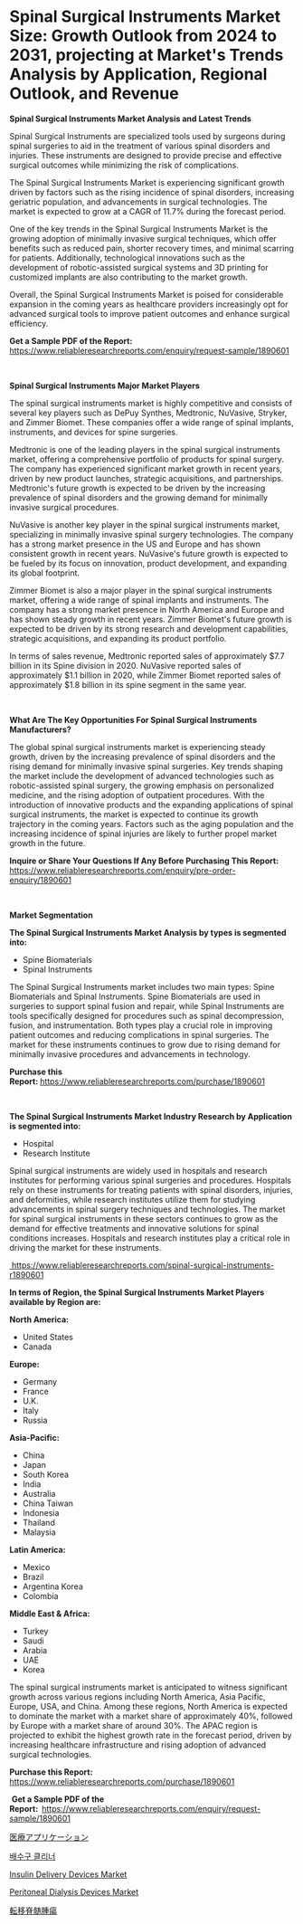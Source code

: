 <p><h1>Spinal Surgical Instruments Market Size: Growth Outlook from 2024 to 2031, projecting at Market's Trends Analysis by Application, Regional Outlook, and Revenue</h1></p><p><strong>Spinal Surgical Instruments Market Analysis and Latest Trends</strong></p>
<p><p>Spinal Surgical Instruments are specialized tools used by surgeons during spinal surgeries to aid in the treatment of various spinal disorders and injuries. These instruments are designed to provide precise and effective surgical outcomes while minimizing the risk of complications.</p><p>The Spinal Surgical Instruments Market is experiencing significant growth driven by factors such as the rising incidence of spinal disorders, increasing geriatric population, and advancements in surgical technologies. The market is expected to grow at a CAGR of 11.7% during the forecast period.</p><p>One of the key trends in the Spinal Surgical Instruments Market is the growing adoption of minimally invasive surgical techniques, which offer benefits such as reduced pain, shorter recovery times, and minimal scarring for patients. Additionally, technological innovations such as the development of robotic-assisted surgical systems and 3D printing for customized implants are also contributing to the market growth.</p><p>Overall, the Spinal Surgical Instruments Market is poised for considerable expansion in the coming years as healthcare providers increasingly opt for advanced surgical tools to improve patient outcomes and enhance surgical efficiency.</p></p>
<p><strong>Get a Sample PDF of the Report:&nbsp;</strong> <a href="https://www.reliableresearchreports.com/enquiry/request-sample/1890601">https://www.reliableresearchreports.com/enquiry/request-sample/1890601</a></p>
<p>&nbsp;</p>
<p><strong>Spinal Surgical Instruments Major Market Players</strong></p>
<p><p>The spinal surgical instruments market is highly competitive and consists of several key players such as DePuy Synthes, Medtronic, NuVasive, Stryker, and Zimmer Biomet. These companies offer a wide range of spinal implants, instruments, and devices for spine surgeries.</p><p>Medtronic is one of the leading players in the spinal surgical instruments market, offering a comprehensive portfolio of products for spinal surgery. The company has experienced significant market growth in recent years, driven by new product launches, strategic acquisitions, and partnerships. Medtronic's future growth is expected to be driven by the increasing prevalence of spinal disorders and the growing demand for minimally invasive surgical procedures.</p><p>NuVasive is another key player in the spinal surgical instruments market, specializing in minimally invasive spinal surgery technologies. The company has a strong market presence in the US and Europe and has shown consistent growth in recent years. NuVasive's future growth is expected to be fueled by its focus on innovation, product development, and expanding its global footprint.</p><p>Zimmer Biomet is also a major player in the spinal surgical instruments market, offering a wide range of spinal implants and instruments. The company has a strong market presence in North America and Europe and has shown steady growth in recent years. Zimmer Biomet's future growth is expected to be driven by its strong research and development capabilities, strategic acquisitions, and expanding its product portfolio.</p><p>In terms of sales revenue, Medtronic reported sales of approximately $7.7 billion in its Spine division in 2020. NuVasive reported sales of approximately $1.1 billion in 2020, while Zimmer Biomet reported sales of approximately $1.8 billion in its spine segment in the same year.</p></p>
<p>&nbsp;</p>
<p><strong>What Are The Key Opportunities For Spinal Surgical Instruments Manufacturers?</strong></p>
<p><p>The global spinal surgical instruments market is experiencing steady growth, driven by the increasing prevalence of spinal disorders and the rising demand for minimally invasive spinal surgeries. Key trends shaping the market include the development of advanced technologies such as robotic-assisted spinal surgery, the growing emphasis on personalized medicine, and the rising adoption of outpatient procedures. With the introduction of innovative products and the expanding applications of spinal surgical instruments, the market is expected to continue its growth trajectory in the coming years. Factors such as the aging population and the increasing incidence of spinal injuries are likely to further propel market growth in the future.</p></p>
<p><strong>Inquire or Share Your Questions If Any Before Purchasing This Report:</strong> <a href="https://www.reliableresearchreports.com/enquiry/pre-order-enquiry/1890601">https://www.reliableresearchreports.com/enquiry/pre-order-enquiry/1890601</a></p>
<p>&nbsp;</p>
<p><strong>Market Segmentation</strong></p>
<p><strong>The Spinal Surgical Instruments Market Analysis by types is segmented into:</strong></p>
<p><ul><li>Spine Biomaterials</li><li>Spinal Instruments</li></ul></p>
<p><p>The Spinal Surgical Instruments market includes two main types: Spine Biomaterials and Spinal Instruments. Spine Biomaterials are used in surgeries to support spinal fusion and repair, while Spinal Instruments are tools specifically designed for procedures such as spinal decompression, fusion, and instrumentation. Both types play a crucial role in improving patient outcomes and reducing complications in spinal surgeries. The market for these instruments continues to grow due to rising demand for minimally invasive procedures and advancements in technology.</p></p>
<p><strong>Purchase this Report:&nbsp;</strong><a href="https://www.reliableresearchreports.com/purchase/1890601">https://www.reliableresearchreports.com/purchase/1890601</a></p>
<p>&nbsp;</p>
<p><strong>The Spinal Surgical Instruments Market Industry Research by Application is segmented into:</strong></p>
<p><ul><li>Hospital</li><li>Research Institute</li></ul></p>
<p><p>Spinal surgical instruments are widely used in hospitals and research institutes for performing various spinal surgeries and procedures. Hospitals rely on these instruments for treating patients with spinal disorders, injuries, and deformities, while research institutes utilize them for studying advancements in spinal surgery techniques and technologies. The market for spinal surgical instruments in these sectors continues to grow as the demand for effective treatments and innovative solutions for spinal conditions increases. Hospitals and research institutes play a critical role in driving the market for these instruments.</p></p>
<p><a href="https://www.reliableresearchreports.com/spinal-surgical-instruments-r1890601">&nbsp;https://www.reliableresearchreports.com/spinal-surgical-instruments-r1890601</a></p>
<p><strong>In terms of Region, the Spinal Surgical Instruments Market Players available by Region are:</strong></p>
<p>
    <p> <strong> North America: </strong>
        <ul>
            <li>United States</li>
            <li>Canada</li>
        </ul>
        </p> 
    <p> <strong> Europe: </strong>
        <ul>
            <li>Germany</li>
            <li>France</li>
            <li>U.K.</li>
            <li>Italy</li>
            <li>Russia</li>
        </ul>
        </p> 
    <p> <strong> Asia-Pacific: </strong>
        <ul>
            <li>China</li>
            <li>Japan</li>
            <li>South Korea</li>
            <li>India</li>
            <li>Australia</li>
            <li>China Taiwan</li>
            <li>Indonesia</li>
            <li>Thailand</li>
            <li>Malaysia</li>
        </ul>
        </p> 
    <p> <strong> Latin America: </strong>
        <ul>
            <li>Mexico</li>
            <li>Brazil</li>
            <li>Argentina Korea</li>
            <li>Colombia</li>
        </ul>
        </p> 
    <p> <strong> Middle East & Africa: </strong>
        <ul>
            <li>Turkey</li>
            <li>Saudi</li>
            <li>Arabia</li>
            <li>UAE</li>
            <li>Korea</li>
        </ul>
    </p>
    </p>
<p><p>The spinal surgical instruments market is anticipated to witness significant growth across various regions including North America, Asia Pacific, Europe, USA, and China. Among these regions, North America is expected to dominate the market with a market share of approximately 40%, followed by Europe with a market share of around 30%. The APAC region is projected to exhibit the highest growth rate in the forecast period, driven by increasing healthcare infrastructure and rising adoption of advanced surgical technologies.</p></p>
<p><strong>Purchase this Report: </strong><a href="https://www.reliableresearchreports.com/purchase/1890601">https://www.reliableresearchreports.com/purchase/1890601</a></p>
<p>&nbsp;<strong>Get a Sample PDF of the Report:&nbsp;&nbsp;</strong><a href="https://www.reliableresearchreports.com/enquiry/request-sample/1890601">https://www.reliableresearchreports.com/enquiry/request-sample/1890601</a></p>
<p><strong></strong></p>
<p><p><a href="https://github.com/one-cool-chick/Market-Research-Report-List-1/blob/main/907288951297.md">医療アプリケーション</a></p><p><a href="https://github.com/solomonbode85/Market-Research-Report-List-1/blob/main/537930846072.md">배수구 클리너</a></p><p><a href="https://www.linkedin.com/pulse/insulin-delivery-devices-market-analysis-its-cagr-segmentation-kpnte?trackingId=WoAyS%2B%2F6vKPtw1U3U2P7pw%3D%3D">Insulin Delivery Devices Market</a></p><p><a href="https://www.linkedin.com/pulse/peritoneal-dialysis-devices-market-furnishes-information-11fae?trackingId=hBd1AdsQqQq4ZOkYhT%2FiTg%3D%3D">Peritoneal Dialysis Devices Market</a></p><p><a href="https://github.com/luffiazaza/Market-Research-Report-List-1/blob/main/238189851296.md">転移脊髄腫瘍</a></p></p>